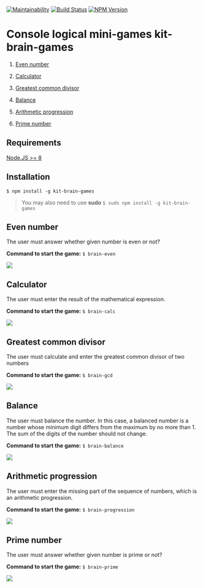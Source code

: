 [![Maintainability](https://api.codeclimate.com/v1/badges/389e941417db2a924af3/maintainability)](https://codeclimate.com/github/kitXIII/project-lvl1-s308/maintainability) [![Build Status](https://travis-ci.org/kitXIII/project-lvl1-s308.svg?branch=master)](https://travis-ci.org/kitXIII/project-lvl1-s308) [![NPM Version](http://img.shields.io/npm/v/kit-brain-games.svg?style=flat)](https://www.npmjs.org/package/kit-brain-games)

# Console logical mini-games kit-brain-games

  

1.  [Even number](#even-number)

2.  [Calculator](#calculator)

3.  [Greatest common divisor](#greatest-common-divisor)

4.  [Balance](#balance)

5.  [Arithmetic progression](#arithmetic-progression)

6.  [Prime number](#prime-number)

  

## Requirements

  

[Node.JS >= 8](https://nodejs.org)

  

## Installation

  

`$ npm install -g kit-brain-games`

  

>You may also need to use **sudo**
>`$ sudo npm install -g kit-brain-games`

  

## Even number

The user must answer whether given number is even or not?

  

**Command to start the game:**  `$ brain-even`

![](https://kitxiii.github.io/media/gif/even.gif)



## Calculator

The user must enter the result of the mathematical expression.



**Command to start the game:**  `$ brain-calc`

![](https://kitxiii.github.io/media/gif/calc.gif)



## Greatest common divisor

The user must calculate and enter the greatest common divisor of two numbers



**Command to start the game:**  `$ brain-gcd`

![](https://kitxiii.github.io/media/gif/gcd.gif)



## Balance

The user must balance the number. In this case, a balanced number is a number whose minimum digit differs from the maximum by no more than 1. The sum of the digits of the number should not change.

  

**Command to start the game:**  `$ brain-balance`

![](https://kitxiii.github.io/media/gif/balance.gif)

  

## Arithmetic progression

The user must enter the missing part of the sequence of numbers, which is an arithmetic progression.

  

**Command to start the game:**  `$ brain-progression`

![](https://kitxiii.github.io/media/gif/progression.gif)
  


## Prime number

The user must answer whether given number is prime or not?

  

**Command to start the game:**  `$ brain-prime`

![](https://kitxiii.github.io/media/gif/prime.gif)